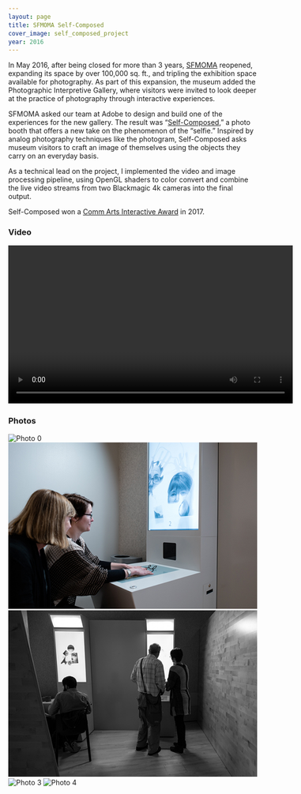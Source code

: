 ```yaml
---
layout: page
title: SFMOMA Self-Composed
cover_image: self_composed_project
year: 2016
---
```


In May 2016, after being closed for more than 3 years, [SFMOMA](http://www.sfmoma.org) reopened, expanding its space by over 100,000 sq. ft., and tripling the exhibition space available for photography. As part of this expansion, the museum added the Photographic Interpretive Gallery, where visitors were invited to look deeper at the practice of photography through interactive experiences.

SFMOMA asked our team at Adobe to design and build one of the experiences for the new gallery. The result was “[Self-Composed](https://www.sfmoma.org/read/on-collaboration-sfmoma-adobe-rethink-selfie/),” a photo booth that offers a new take on the phenomenon of the “selfie.” Inspired by analog photography techniques like the photogram, Self-Composed asks museum visitors to craft an image of themselves using the objects they carry on an everyday basis.

As a technical lead on the project, I implemented the video and image processing pipeline, using OpenGL shaders to color convert and combine the live video streams from two Blackmagic 4k cameras into the final output.

Self-Composed won a [Comm Arts Interactive Award](http://www.commarts.com/gallery/Interactive/all/all/2017) in 2017.

### Video

<div class="video">
  <video width="576" height="320" controls>
    <source src="/assets/self_composed.mp4" type="video/mp4">
  </video>
</div>

### Photos

<img src="/images/self_composed_0.jpg" alt="Photo 0" class="framed" />

<img src="/images/self_composed_1.jpg" alt="Photo 1" class="framed" />

<img src="/images/self_composed_2.jpg" alt="Photo 2" class="framed" />

<img src="/images/self_composed_3.jpg" alt="Photo 3" class="framed" />

<img src="/images/self_composed_4.jpg" alt="Photo 4" class="framed" />